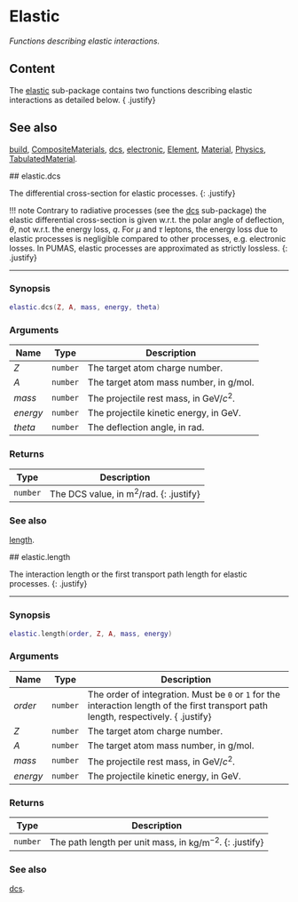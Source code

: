 # Elastic
_Functions describing elastic interactions._

## Content

The [elastic](elastic.md) sub-package contains two functions describing
elastic interactions as detailed below.
{ .justify}

## See also

[build](build.md),
[CompositeMaterials](CompositeMaterials.md),
[dcs](dcs.md),
[electronic](electronic.md),
[Element](Element.md),
[Material](Material.md),
[Physics](Physics.md),
[TabulatedMaterial](TabulatedMaterial.md).


<div markdown="1" class="shaded-box fancy">
## elastic.dcs

The differential cross-section for elastic processes.
{: .justify}

!!! note
    Contrary to radiative processes (see the [dcs](dcs.md) sub-package) the
    elastic differential cross-section is given w.r.t. the polar angle of
    deflection, $\theta$, not w.r.t. the energy loss, $q$. For $\mu$ and $\tau$
    leptons, the energy loss due to elastic processes is negligible compared to
    other processes, e.g. electronic losses. In PUMAS, elastic processes are
    approximated as strictly lossless.
    {: .justify}

---

### Synopsis

```lua
elastic.dcs(Z, A, mass, energy, theta)
```

### Arguments

|Name|Type|Description|
|----|----|-----------|
|*Z*      |`number`| The target atom charge number.|
|*A*      |`number`| The target atom mass number, in $\text{g}/\text{mol}$.|
|*mass*   |`number`| The projectile rest mass, in $\text{GeV}/c^2$.|
|*energy* |`number`| The projectile kinetic energy, in $\text{GeV}$.|
|*theta*  |`number`| The deflection angle, in $\text{rad}$.|

### Returns

|Type|Description|
|----|-----------|
|`number` | The DCS value, in $\text{m}^2 / \text{rad}$. {: .justify} |

### See also

[length](#elasticlength).
</div>


<div markdown="1" class="shaded-box fancy">
## elastic.length

The interaction length or the first transport path length for elastic processes.
{: .justify}

---

### Synopsis

```lua
elastic.length(order, Z, A, mass, energy)
```

### Arguments

|Name|Type|Description|
|----|----|-----------|
|*order*  |`number`| The order of integration. Must be `0` or `1` for the interaction length of the first transport path length, respectively. { .justify} |
|*Z*      |`number`| The target atom charge number.|
|*A*      |`number`| The target atom mass number, in $\text{g}/\text{mol}$.|
|*mass*   |`number`| The projectile rest mass, in $\text{GeV}/c^2$.|
|*energy* |`number`| The projectile kinetic energy, in $\text{GeV}$.|

### Returns

|Type|Description|
|----|-----------|
|`number` | The path length per unit mass, in $\text{kg} / \text{m}^{-2}$. {: .justify} |

### See also

[dcs](#elasticdcs).
</div>
